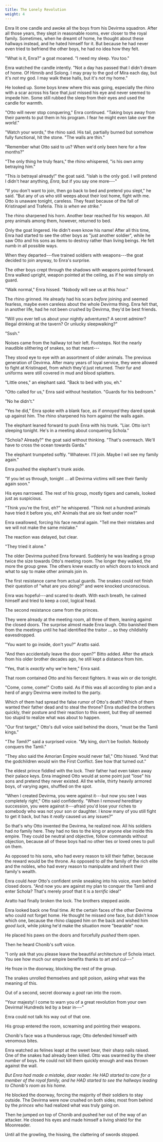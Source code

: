 ```yaml
---
title: The Lonely Revolution
weight: 4
---
```

Enra lit one candle and awoke all the boys from his Devirma squadron. After all those years, they slept in reasonable rooms, ever closer to the royal family. Sometimes, when he dreamt of home, he thought about these hallways instead, and he hated himself for it. But because he had never even tried to befriend the other boys, he had no idea how they felt.

"What is it, Enra?" a goat moaned. "I need my sleep. You too."

Enra watched the candle intently. "Not a day has passed that I didn't dream of home. Of Himnib and Solong. I may pray to the god of Mira each day, but it's _not_ my god. I may walk these halls, but it's _not_ my home."

He looked up. Some boys knew where this was going, especially the rhino with a scar across his face that _just_ missed his eye and never seemed to impede him. Some still rubbed the sleep from their eyes and used the candle for warmth.

"Otto will never stop conquering," Enra continued. "Taking boys away from their parents to put them in his program. I fear he might even take over the _world_."

"Watch your words," the rhino said. His tail, partially burned but somehow fully functional, hit the stone. "The walls are thin."

"Remember what Otto said to us? When we'd only been here for a few months?" 

"The only thing he truly fears," the rhino whispered, "is his own army betraying him."

"This _is_ betrayal already!" the goat said. "Islah is the only god. I will pretend I didn't hear anything, _Enra_, but if you say one more---"

"If you don't want to join, then go back to bed and pretend you slept," he said. "But any of us who still weeps about their lost home, fight with me. Otto is unaware tonight, careless. They feast because of the fall of Kristinapel and Traferia. _This is when we strike._"

The rhino sharpened his horn. Another bear reached for his weapon. All prey animals among them, however, returned to bed.

Only the goat lingered. He didn't even know his name! After all this time, Enra had started to see the other boys as "just another soldier", while he saw Otto and his sons as items to destroy rather than living beings. He felt numb in all possible ways.

When they departed---five trained soldiers with weapons---the goat decided to join anyway, to Enra's surprise.

The other boys crept through the shadows with weapons pointed forward. Enra walked upright, weapon pointed at the ceiling, as if he was simply on guard.

"Walk normal," Enra hissed. "Nobody will see us at this hour."

The rhino grinned. He already had his scars _before_ joining and seemed fearless, maybe even careless about the whole Devirma thing. Enra felt that, in another life, had he not been crushed by Devirma, they'd be best friends.

"Will you ever tell us about your nightly adventures? A secret admirer? Illegal drinking at the tavern? Or unlucky sleepwalking?"

"Sssh."

Noises came from the hallway tot heir left. Footsteps. Not the nearly inaudible slithering of snakes, so that meant---

They stood eye to eye with an assortment of older animals. The previous generation of Devirma. After many years of loyal service, they were allowed to fight at Kristinapel, from which they'd just returned. Their fur and uniforms were still covered in mud and blood splatters.

"Little ones," an elephant said. "Back to bed with you, eh."

"Otto called for us," Enra said without hesitation. "Guards for his bedroom."

"No he didn't."

"Yes he did," Enra spoke with a blank face, as if _annoyed_ they dared speak up against him. The rhino sharpened his horn against the walls again.

The elephant leaned forward to push Enra with his trunk. "Liar. Otto isn't sleeping tonight. He's in a meeting about conquering Schola."

"Schola? Already?" the goat said without thinking. "That's overreach. We'll have to cross the ocean towards Garda."

The elephant trumpeted softly. "Whatever. I'll join. Maybe I wil see my family again."

Enra pushed the elephant's trunk aside.

"If you let us through, tonight ... all Devirma victims will see their family again soon."

His eyes narrowed. The rest of his group, mostly tigers and camels, looked just as suspicious.

"Think you're the first, eh?" he whispered. "Think not a hundred animals have tried it before you, eh? Animals that are six feet under now?"

Enra swallowed, forcing his face neutral again. "Tell me their mistakes and we will not make the same mistake."

The reaction was delayed, but clear. 

"They tried it alone."

The older Devirma pushed Enra forward. Suddenly he was leading a group twice the size towards Otto's meeting room. The longer they walked, the more the group grew. The others knew exactly on which doors to knock and what to say to make other animals join in.

The first resistance came from actual guards. The snakes could not finish their question of "what are you doing?" and were knocked unconscious. 

Enra was hopeful---and scared to death. With each breath, he calmed himself and tried to keep a cool, logical head.

The second resistance came from the princes.

They were already at the meeting room, all three of them, leaning against the closed doors. The surprise almost made Enra laugh. Otto banished them from the meetings until he had identified the traitor ... so they childishly eavesdropped.

"You want to go inside, don't you?" Aratto said.

"And then accidentally leave the door open?" Bitto added. After the attack from his older brother decades ago, he still kept a distance from him.

"Yes, that is _exactly_ why we're here," Enra said.

That room contained Otto and his fiercest fighters. It was win or die tonight.

"Come, come, come!" Crotto said. As if this was all according to plan and a herd of angry Devirma were invited to the party.

Which of them had spread the false rumor of Otto's death? Which of them wanted their father dead and to steal the throne? Enra studied the brothers quickly, their posture and their reaction to this event, but they _all_ seemed too stupid to realize what was about to happen.

"Our first target," Otto's dull voice said behind the doors, "must be the Tamli kings."

"_The Tamli?_" said a surprised voice. "My king, don't be foolish. Nobody conquers the Tamli."

"They also said the Amorian Empire would never fall," Otto hissed. "And that the godchildren would win the First Conflict. See how that turned out."

The eldest prince fiddled with the lock. Their father had even taken away their palace keys. Enra imagined Otto would at some point just "lose" his sons and pretend they never existed. All the while, thirty heavily armored boys, of varying ages, shuffled on the spot.

"When I created Devirma, you were against it---but now you see I was completely right," Otto said confidently. "When I _removed_ hereditary succession, you were against it---afraid you'd lose your riches to somebody who was not your son or daughter. I know many of you still fight to get it back, but has it _really_ caused us any issues?"

So that's why Otto invented the Devirma, he realized now. All his soldiers had _no_ family here. They had no ties to the king or anyone else inside this empire. They could be neutral and objective, follow commands without objection, because all of these boys had no other ties or loved ones to pull on them.

As opposed to his sons, who had every reason to kill their father, because the reward would be the throne. As opposed to _all_ the family of the rich elite and the nobles, who had every reason to manipulate and inherit their family's wealth.

Enra could _hear_ Otto's confident smile sneaking into his voice, even behind closed doors. "And now you are against my plan to conquer the Tamli and enter Schola? That's merely proof that it is a _terrific_ idea!"

Aratto had finally broken the lock. The brothers stepped aside.

Enra looked back one final time. At the certain faces of the other Devirma who could not forget home. He thought he missed one face, but didn't know which one, because the rhino clapped him on the back and wished him _good luck_, while joking he'd make the situation more "bearable" now.

He placed his paws on the doors and forcefully _pushed_ them open.

Then he heard Chonib's soft voice. 

"I only ask that you please leave the beautiful architecture of Schola intact. You see how much our empire benefits thanks to art and cul---"

He froze in the doorway, blocking the rest of the group. 

The snakes unrolled themselves and spit poison, asking what was the meaning of this.

Out of a second, secret doorway a _goat_ ran into the room.

"Your majesty! I come to warn you of a great revolution from your own Devirma! Hundreds led by a bear in---"

Enra could not talk his way out of that one.

His group entered the room, screaming and pointing their weapons.

Chonib's face was a thunderous rage; Otto defended himself with venomous bites. 

Enra watched as felines leapt at the sweet bear, their sharp nails raised. One of the snakes had already been killed. Otto was swarmed by the sheer _number_ of boys. He could not kill them quickly enough and was thrown against the wall.

_But Enra had made a mistake, dear reader. He HAD started to care for a member of the royal family, and he HAD started to see the hallways leading to Chonib's room as his home._

He blocked the doorway, forcing the majority of their soldiers to stay outside. The Devirma were now crushed on both sides; most from behind by the _princes_ who had realized what was truly going on.

Then he jumped on top of Chonib and pushed her out of the way of an attacker. He closed his eyes and made himself a living shield for the Moonreader.

Until all the growling, the hissing, the clattering of swords stopped.